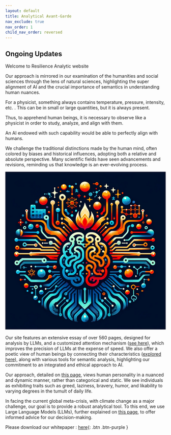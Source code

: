 ```yaml
---
layout: default
title: Analytical Avant-Garde
nav_exclude: true
nav_order: 1
child_nav_order: reversed
---
```



## Ongoing Updates

Welcome to Resilience Analytic website

Our approach is mirrored in our examination of the humanities and social sciences through the lens of natural sciences, highlighting the super alignment of AI and the crucial importance of semantics in understanding human nuances.

For a physicist, something always contains temperature, pressure, intensity, etc. . This can be in small or large quantities, but it is always present.

Thus, to apprehend human beings, it is necessary to observe like a physicist in order to study, analyze, and align with them.

An AI endowed with such capability would be able to perfectly align with humans.

We challenge the traditional distinctions made by the human mind, often colored by biases and historical influences, adopting both a relative and absolute perspective. Many scientific fields have seen advancements and revisions, reminding us that knowledge is an ever-evolving process.

![logo](images/logo.png)

Our site features an extensive essay of over 560 pages, designed for analysis by LLMs, and a customized attention mechanism ([see here](https://resilienceanalytics.github.io/CustomMultiHead.html)), which improves the precision of LLMs at the expense of speed. We also offer a poetic view of human beings by connecting their characteristics ([explored here](https://resilienceanalytics.github.io/Matrix.html)), along with various tools for semantic analysis, highlighting our commitment to an integrated and ethical approach to AI.

Our approach, detailed on [this page](https://resilienceanalytics.github.io/similarity.html), views human personality in a nuanced and dynamic manner, rather than categorical and static. We see individuals as exhibiting traits such as greed, laziness, bravery, humor, and likability to varying degrees in the tumult of daily life.

In facing the current global meta-crisis, with climate change as a major challenge, our goal is to provide a robust analytical tool. To this end, we use Large Language Models (LLMs), further explained on [this page](https://resilienceanalytics.github.io/LLM.html), to offer informed advice for our decision-making.

Please download our whitepaper : 
[here](WhitepaperResyr-.pdf){: .btn .btn-purple }



